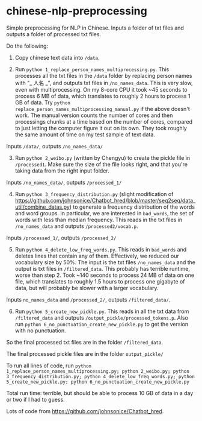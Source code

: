 # chinese-nlp-preprocessing

Simple preprocessing for NLP in Chinese. Inputs a folder of txt files and outputs a folder of processed txt files.

Do the following:

1. Copy chinese text data into `/data`.

2. Run `python 1_replace_person_names_multiprocessing.py`. This processes all the txt files in the `/data` folder by replacing person names with "_ 人名 _", and outputs txt files in `/no_names_data`. This is very slow, even with multiprocessing. On my 8-core CPU it took ~45 seconds to process 6 MB of data, which translates to roughly 2 hours to process 1 GB of data. Try `python replace_person_names_multiprocessing_manual.py` if the above doesn't work. The manual version counts the number of cores and then processings chunks at a time based on the number of cores, compared to just letting the computer figure it out on its own. They took roughly the same amount of time on my test sample of text data.

Inputs `/data/`, outputs `/no_names_data/`

3. Run `python 2_weibo.py` (written by Chengyu) to create the pickle file in `/processed1`. Make sure the size of the file looks right, and that you're taking data from the right input folder.

Inputs `/no_names_data/`, outputs `/processed_1/`

4. Run `python 3_frequency_distribution.py` (slight modification of https://github.com/johnsonice/Chatbot_hred/blob/master/seq2seq/data_util/combine_datas.py) to generate a frequency distribution of the words and word groups. In particular, we are interested in `bad_words`, the set of words with less than median frequency. This reads in the txt files in `/no_names_data` and outputs `/processed2/vocab.p`.

Inputs `/processed_1/`, outputs `/processed_2/`

5. Run `python 4_delete_low_freq_words.py`. This reads in `bad_words` and deletes lines that contain any of them. Effectively, we reduced our vocabulary size by 50%. The input is the txt files `/no_names_data` and the output is txt files in `/filtered_data`. This probably has terrible runtime, worse than step 2. Took ~140 seconds to process 24 MB of data on one file, which translates to roughly 1.5 hours to process one gigabyte of data, but will probably be slower with a larger vocabulary.

Inputs `no_names_data` and `/processed_2/`, outputs `/filtered_data/`.

6. Run `python 5_create_new_pickle.py`. This reads in all the txt data from `/filtered_data` and outputs `/output_pickle/processed_tokens.p`. Also run `python 6_no_punctuation_create_new_pickle.py` to get the version with no punctuation.




So the final processed txt files are in the folder `/filtered_data`.

The final processed pickle files are in the folder `output_pickle/`

To run all lines of code, run `python 1_replace_person_names_multiprocessing.py; python 2_weibo.py; python 3_frequency_distribution.py; python 4_delete_low_freq_words.py; python 5_create_new_pickle.py; python 6_no_punctuation_create_new_pickle.py`

Total run time: terrible, but should be able to process 10 GB of data in a day or two if I had to guess.

Lots of code from https://github.com/johnsonice/Chatbot_hred.
